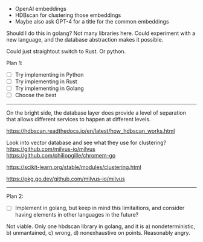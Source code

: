 - OpenAI embeddings
- HDBscan for clustering those embeddings
- Maybe also ask GPT-4 for a title for the common embeddings


Should I do this in golang? Not many libraries here. Could experiment with a new language, and the database abstraction makes it possible.

Could just straightout switch to Rust. Or python.

Plan 1:

- [ ] Try implementing in Python
- [ ] Try implementing in Rust
- [ ] Try implementing in Golang
- [ ] Choose the best

---

On the bright side, the database layer does provide a level of separation that allows different services to happen at different levels.

https://hdbscan.readthedocs.io/en/latest/how_hdbscan_works.html

Look into vector database and see what they use for clustering?
https://github.com/milvus-io/milvus
https://github.com/philippgille/chromem-go

https://scikit-learn.org/stable/modules/clustering.html

https://pkg.go.dev/github.com/milvus-io/milvus

---

Plan 2:

- [ ] Implement in golang, but keep in mind this limitaitions, and consider having elements in other languages in the future?

Not viable. Only one hbdscan library in golang, and it is a) nondeterministic, b) unmantained, c) wrong, d) nonexhaustive on points. Reasonably angry.
